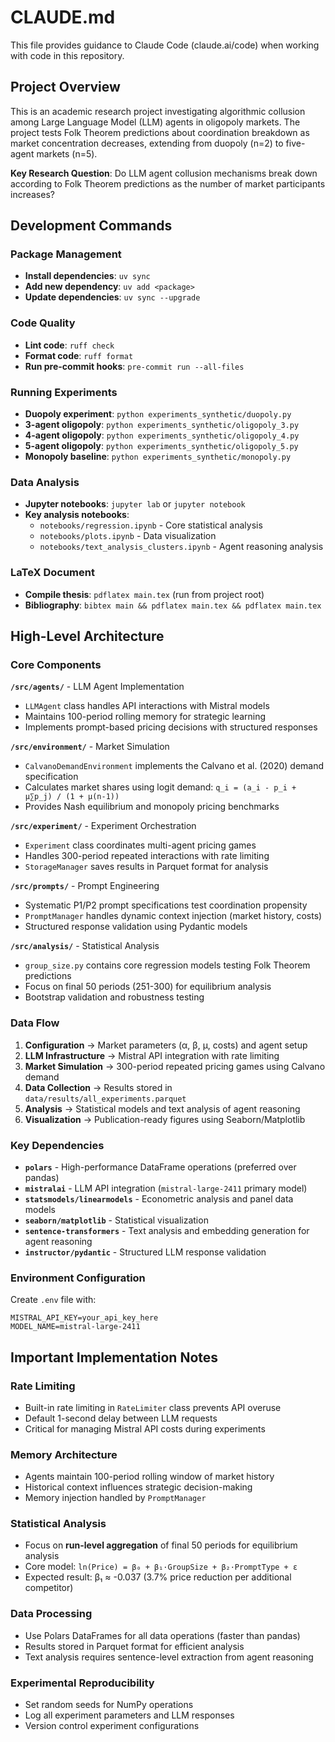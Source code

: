# CLAUDE.md

This file provides guidance to Claude Code (claude.ai/code) when working with code in this repository.

## Project Overview

This is an academic research project investigating algorithmic collusion among Large Language Model (LLM) agents in oligopoly markets. The project tests Folk Theorem predictions about coordination breakdown as market concentration decreases, extending from duopoly (n=2) to five-agent markets (n=5).

**Key Research Question**: Do LLM agent collusion mechanisms break down according to Folk Theorem predictions as the number of market participants increases?

## Development Commands

### Package Management
- **Install dependencies**: `uv sync`
- **Add new dependency**: `uv add <package>`
- **Update dependencies**: `uv sync --upgrade`

### Code Quality
- **Lint code**: `ruff check`
- **Format code**: `ruff format`
- **Run pre-commit hooks**: `pre-commit run --all-files`

### Running Experiments
- **Duopoly experiment**: `python experiments_synthetic/duopoly.py`
- **3-agent oligopoly**: `python experiments_synthetic/oligopoly_3.py`
- **4-agent oligopoly**: `python experiments_synthetic/oligopoly_4.py`
- **5-agent oligopoly**: `python experiments_synthetic/oligopoly_5.py`
- **Monopoly baseline**: `python experiments_synthetic/monopoly.py`

### Data Analysis
- **Jupyter notebooks**: `jupyter lab` or `jupyter notebook`
- **Key analysis notebooks**:
  - `notebooks/regression.ipynb` - Core statistical analysis
  - `notebooks/plots.ipynb` - Data visualization
  - `notebooks/text_analysis_clusters.ipynb` - Agent reasoning analysis

### LaTeX Document
- **Compile thesis**: `pdflatex main.tex` (run from project root)
- **Bibliography**: `bibtex main && pdflatex main.tex && pdflatex main.tex`

## High-Level Architecture

### Core Components

**`/src/agents/`** - LLM Agent Implementation
- `LLMAgent` class handles API interactions with Mistral models
- Maintains 100-period rolling memory for strategic learning
- Implements prompt-based pricing decisions with structured responses

**`/src/environment/`** - Market Simulation
- `CalvanoDemandEnvironment` implements the Calvano et al. (2020) demand specification
- Calculates market shares using logit demand: `q_i = (a_i - p_i + μ∑p_j) / (1 + μ(n-1))`
- Provides Nash equilibrium and monopoly pricing benchmarks

**`/src/experiment/`** - Experiment Orchestration
- `Experiment` class coordinates multi-agent pricing games
- Handles 300-period repeated interactions with rate limiting
- `StorageManager` saves results in Parquet format for analysis

**`/src/prompts/`** - Prompt Engineering
- Systematic P1/P2 prompt specifications test coordination propensity
- `PromptManager` handles dynamic context injection (market history, costs)
- Structured response validation using Pydantic models

**`/src/analysis/`** - Statistical Analysis
- `group_size.py` contains core regression models testing Folk Theorem predictions
- Focus on final 50 periods (251-300) for equilibrium analysis
- Bootstrap validation and robustness testing

### Data Flow

1. **Configuration** → Market parameters (α, β, μ, costs) and agent setup
2. **LLM Infrastructure** → Mistral API integration with rate limiting
3. **Market Simulation** → 300-period repeated pricing games using Calvano demand
4. **Data Collection** → Results stored in `data/results/all_experiments.parquet`
5. **Analysis** → Statistical models and text analysis of agent reasoning
6. **Visualization** → Publication-ready figures using Seaborn/Matplotlib

### Key Dependencies

- **`polars`** - High-performance DataFrame operations (preferred over pandas)
- **`mistralai`** - LLM API integration (`mistral-large-2411` primary model)
- **`statsmodels/linearmodels`** - Econometric analysis and panel data models
- **`seaborn/matplotlib`** - Statistical visualization
- **`sentence-transformers`** - Text analysis and embedding generation for agent reasoning
- **`instructor/pydantic`** - Structured LLM response validation

### Environment Configuration

Create `.env` file with:
```
MISTRAL_API_KEY=your_api_key_here
MODEL_NAME=mistral-large-2411
```

## Important Implementation Notes

### Rate Limiting
- Built-in rate limiting in `RateLimiter` class prevents API overuse
- Default 1-second delay between LLM requests
- Critical for managing Mistral API costs during experiments

### Memory Architecture
- Agents maintain 100-period rolling window of market history
- Historical context influences strategic decision-making
- Memory injection handled by `PromptManager`

### Statistical Analysis
- Focus on **run-level aggregation** of final 50 periods for equilibrium analysis
- Core model: `ln(Price) = β₀ + β₁·GroupSize + β₂·PromptType + ε`
- Expected result: β₁ ≈ -0.037 (3.7% price reduction per additional competitor)

### Data Processing
- Use Polars DataFrames for all data operations (faster than pandas)
- Results stored in Parquet format for efficient analysis
- Text analysis requires sentence-level extraction from agent reasoning

### Experimental Reproducibility
- Set random seeds for NumPy operations
- Log all experiment parameters and LLM responses
- Version control experiment configurations
